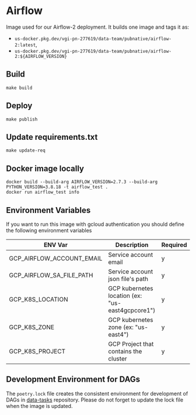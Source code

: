 # Airflow

Image used for our Airflow-2 deployment.
It builds one image and tags it as:

- `us-docker.pkg.dev/vgi-pn-277619/data-team/pubnative/airflow-2:latest`,
- `us-docker.pkg.dev/vgi-pn-277619/data-team/pubnative/airflow-2:${AIRFLOW_VERSION}`

## Build

`make build`

## Deploy

`make publish`

## Update requirements.txt

`make update-req`

## Docker image locally

``` 
docker build --build-arg AIRFLOW_VERSION=2.7.3 --build-arg PYTHON_VERSION=3.8.18 -t airflow_test .
docker run airflow_test info
```

## Environment Variables

If you want to run this image with gcloud authentication you should define the following environment variables 

|         ENV Var           | Description                                      | Required | 
|---------------------------|--------------------------------------------------|----------|
| GCP_AIRFLOW_ACCOUNT_EMAIL | Service account email                            | y        |
| GCP_AIRFLOW_SA_FILE_PATH  | Service account json file's path                 | y        |
| GCP_K8S_LOCATION          | GCP kubernetes location (ex: "us-east4gcpcore1") | y        |
| GCP_K8S_ZONE              | GCP kubernetes zone (ex: "us-east4")             | y        |
| GCP_K8S_PROJECT           | GCP Project that contains the cluster            | y        |

## Development Environment for DAGs

The `poetry.lock` file creates the consistent environment for development of DAGs in [data-tasks](https://github.com/pubnative/data-tasks/tree/master/airflow-2)
repository. Please do not forget to update the lock file when the image is updated.